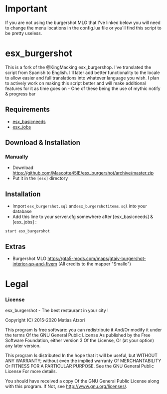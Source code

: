 # Important
If you are not using the burgershot MLO that I've linked below you will need to change the menu locations in the config.lua file or you'll find this script to be pretty useless.

# esx_burgershot
This is a fork of the @KingMacking esx_burgershop. I've translated the script from Spanish to English. I'll later add better functionality to the locale to allow easier and full translations into whatever language you wish. I plan to actively work on making this script better and will make additional features for it as time goes on - One of these being the use of mythic notify & progress bar 

## Requirements
- [esx_basicneeds](https://github.com/ESX-Org/esx_basicneeds)
- [esx_jobs](https://github.com/ESX-Org/esx_jobs)

## Download & Installation

### Manually
- Download https://github.com/Mascotte45IE/esx_burgershot/archive/master.zip
- Put it in the `[esx]` directory


## Installation
- Import `esx_burgershot.sql` and`esx_burgershotitems.sql` into your database
- Add this line to your server.cfg somewhere after [esx_basicneeds] &[esx_jobs] :

```
start esx_burgershot
```
## Extras
- Burgershot MLO https://gta5-mods.com/maps/gtaiv-burgershot-interior-sp-and-fivem (All credits to the mapper "Smallo")



# Legal
### License
esx_burgershot - The best restaurant in your city !

Copyright (C) 2015-2020 Matias Atzori

This program Is free software: you can redistribute it And/Or modify it under the terms Of the GNU General Public License As published by the Free Software Foundation, either version 3 Of the License, Or (at your option) any later version.

This program Is distributed In the hope that it will be useful, but WITHOUT ANY WARRANTY; without even the implied warranty Of MERCHANTABILITY Or FITNESS FOR A PARTICULAR PURPOSE. See the GNU General Public License For more details.

You should have received a copy Of the GNU General Public License along with this program. If Not, see http://www.gnu.org/licenses/.
